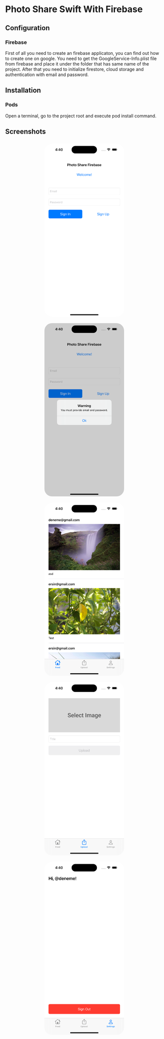 # Photo Share Swift With Firebase

## Configuration

### Firebase

First of all you need to create an firebase applicaton, you can find out how to create one on google. You need to get the GoogleService-Info.plist file from firebase and place it under the folder that has same name of the project. After that you need to initialize firestore, cloud storage and authentication with email and password.

## Installation

### Pods

Open a terminal,  go to the project root and execute pod install command.

## Screenshots

<div style=" display: flex; flex-direction: row; flex-wrap: wrap; gap: 20px; align-items: center; justify-content: center; margin-top: 26px; ">
<img src="screenshots/login.png" alt="loginScreen" height="550" style="border-radius: 24px;"/>
<img src="screenshots/login_error.png" alt="loginErrorExample" height="550" style="border-radius: 24px;"/>
<img src="screenshots/feed.png" alt="feedScreen" height="550" style="border-radius: 24px;"/>
<img src="screenshots/upload.png" alt="uploadScreen" height="550" style="border-radius: 24px;"/>
<img src="screenshots/settings.png" alt="settingsScreen" height="550" style="border-radius: 24px;"/>
</div>
